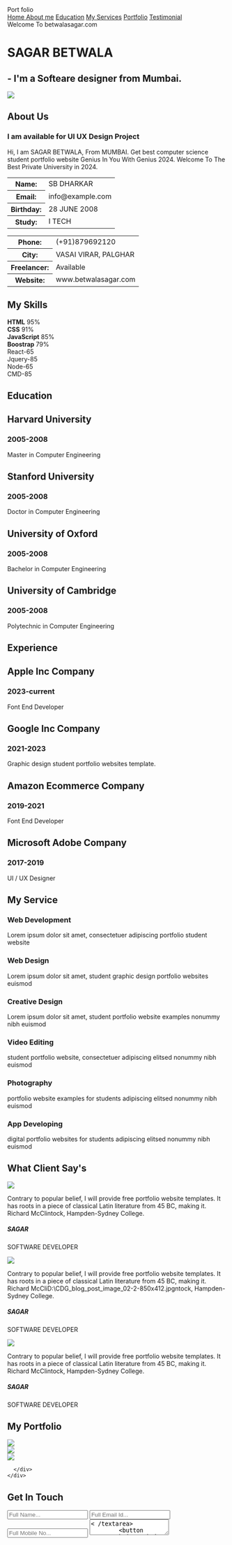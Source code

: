  <!-----META SECTION----->
<!DOCTYPE html>
<html>
<head>
<title>Student Portfolio Website Template</title>
<meta charset="utf-8">
<meta name="viewport" content="width=device-width, initial-scale=1">
<link rel="stylesheet" href="https://maxcdn.bootstrapcdn.com/font-awesome/4.7.0/css/font-awesome.min.css">
<link rel="stylesheet" href="style1.css">
<!-----MENU SECTION------>
<div class="main-panel">
  <div class="container">
    <div class="width-33 logo">Port <span class="span-col">folio</span>
    </div>
    <div class="width-66">
      <nav>
        <a href="#">
          <span class="span-col">Home</span>
        </a>
        <a href="#">About me</a>
        <a href="#">Education</a>
        <a href="#">My Services</a>
        <a href="#">Portfolio</a>
        <a href="#">Testimonial</a>
      </nav>
    </div>
  </div>
  <!------MAIN BANNERR------>
<div class="container ">
  <div class="width-50">
    <div class="banner-section">
      <span class="span-col">Welcome To betwalasagar.com</span>
      <h1>SAGAR <span class="span-col">BETWALA</span>
      </h1>
      <h2>- I'm a Softeare designer from Mumbai.</h2>
      <a href="#">
        <i class="fa fa-facebook"></i>
      </a>
      <a href="#">
        <i class="fa fa-twitter"></i>
      </a>
      <a href="#">
        <i class="fa fa-linkedin"></i>
      </a>
      <a href="#">
        <i class="fa fa-instagram"></i>
      </a>
      <a href="#">
        <i class="fa fa-github"></i>
      </a>
    </div>
  </div>
  <div class="width-50">
    <img src="C:\Users\Admin\Pictures\gif.gifC:\Users\Admin\Pictures\scen_6.gif">
  </div>
</div>
</div>
<!------ABOUT US SECTION------>
<div class="main-section bg-lightgrey">
  <div class="container">
    <div class="width-50">
      <img src="" class="about-img">
    </div>
    <div class="width-50">
      <div class="about-us">
        <h2 class="heading-text">About Us</h2>
        <h3>I am available for UI UX Design Project</h3>
        <p>Hi, I am SAGAR BETWALA, From MUMBAI. Get best computer science student portfolio website Genius In You With Genius 2024. Welcome To The Best Private University in 2024.</p>
        <div class="width-50 mt-20">
          <table cellspacing="8" cellpadding="8">
            <tr>
              <th>Name:</th>
              <td>SB DHARKAR</td>
            </tr>
            <tr>
              <th>Email:</th>
              <td> info@example.com</td>
            </tr>
            <tr>
              <th>Birthday:</th>
              <td> 28 JUNE 2008</td>
            </tr>
            <tr>
              <th>Study:</th>
              <td> I TECH</td>
            </tr>
          </table>
        </div>
        <div class="width-50 mt-20">
          <table cellspacing="8" cellpadding="8">
            <tr>
              <th>Phone:</th>
              <td>(+91)879692120</td>
            </tr>
            <tr>
              <th>City:</th>
              <td>VASAI VIRAR, PALGHAR</td>
            </tr>
            <tr>
              <th>Freelancer:</th>
              <td> Available</td>
            </tr>
            <tr>
              <th>Website:</th>
              <td> www.betwalasagar.com</td>
            </tr>
          </table>
        </div>
      </div>
    </div>
  </div>
</div>
<!------SKILL SECTION------>
<div class="main-section">
  <div class="container">
    <h2 class="heading-text">My Skills</h2>
    <div class="width-50">
      <div class="skill">
        <b>HTML</b>
        <span>95%</span>
        <div>
          <span style="width:95%"></span>
        </div>
      </div>
      <div class="skill">
        <b>CSS</b>
        <span>91%</span>
        <div>
          <span style="width:91%"></span>
        </div>
      </div>
      <div class="skill">
        <b>JavaScript</b>
        <span>85%</span>
        <div>
          <span style="width:85%"></span>
        </div>
      </div>
      <div class="skill">
        <b>Boostrap</b>
        <span>79%</span>
        <div>
          <span style="width:79%"></span>
        </div>
      </div>
    </div>
    <div class="width-50">
      <div class="width-50">
        <div role="progressbar" aria-valuenow="65" aria-valuemin="0" aria-valuemax="100" style="--value:65">React-65</div>
      </div>
      <div class="width-50">
        <div role="progressbar" aria-valuenow="85" aria-valuemin="0" aria-valuemax="100" style="--value:85">Jquery-85</div>
      </div>
      <div class="width-50">
        <div role="progressbar" aria-valuenow="65" aria-valuemin="0" aria-valuemax="100" style="--value:65">Node-65</div>
      </div>
      <div class="width-50">
        <div role="progressbar" aria-valuenow="85" aria-valuemin="0" aria-valuemax="100" style="--value:85">CMD-85</div>
      </div>
    </div>
  </div>
</div>
<!------EXPERIENCE SECTION------>
<div class="main-section bg-lightgrey">
  <div class="container">
    <div class="edu-exp">
      <h2 class="heading-text">Education</h2>
      <div class="experience-list">
        <div class="experience-content">
          <h2>Harvard University </h2>
          <h3>2005-2008</h3>
          <p>Master in Computer Engineering</p>
        </div>
      </div>
      <div class="experience-list">
        <div class="experience-content">
          <h2>Stanford University</h2>
          <h3>2005-2008</h3>
          <p>Doctor in Computer Engineering</p>
        </div>
      </div>
      <div class="experience-list">
        <div class="experience-content">
          <h2>University of Oxford</h2>
          <h3>2005-2008</h3>
          <p>Bachelor in Computer Engineering</p>
        </div>
      </div>
      <div class="experience-list">
        <div class="experience-content">
          <h2>University of Cambridge</h2>
          <h3>2005-2008</h3>
          <p>Polytechnic in Computer Engineering</p>
        </div>
      </div>
    </div>
    <div class="edu-exp">
      <h2 class="heading-text">Experience</h2>
      <div class="experience-list">
        <div class="experience-content">
          <h2>Apple Inc Company</h2>
          <h3>2023-current</h3>
          <p>Font End Developer</p>
        </div>
      </div>
      <div class="experience-list">
        <div class="experience-content">
          <h2>Google Inc Company</h2>
          <h3>2021-2023</h3>
          <p>Graphic design student portfolio websites template.</p>
        </div>
      </div>
      <div class="experience-list">
        <div class="experience-content">
          <h2>Amazon Ecommerce Company</h2>
          <h3>2019-2021</h3>
          <p>Font End Developer</p>
        </div>
      </div>
      <div class="experience-list">
        <div class="experience-content">
          <h2>Microsoft Adobe Company</h2>
          <h3>2017-2019</h3>
          <p>UI / UX Designer</p>
        </div>
      </div>
    </div>
  </div>
</div>
<!------SERVICE SECTION------>
<div class="main-section">
  <div class="container">
    <h2 class="heading-text">My Service</h2>
    <div class="width-50">
      <div class="service-list">
        <i class="fa fa-chrome"></i>
        <h3>Web Development</h3>
        <p>Lorem ipsum dolor sit amet, consectetuer adipiscing portfolio student website</p>
      </div>
    </div>
    <div class="width-50">
      <div class="service-list">
        <i class="fa fa-instagram"></i>
        <h3>Web Design</h3>
        <p>Lorem ipsum dolor sit amet, student graphic design portfolio websites euismod</p>
      </div>
    </div>
    <div class="width-50">
      <div class="service-list">
        <i class="fa fa-reddit"></i>
        <h3>Creative Design</h3>
        <p>Lorem ipsum dolor sit amet, student portfolio website examples nonummy nibh euismod</p>
      </div>
    </div>
    <div class="width-50">
      <div class="service-list">
        <i class="fa fa-video-camera"></i>
        <h3>Video Editing</h3>
        <p>student portfolio website, consectetuer adipiscing elitsed nonummy nibh euismod</p>
      </div>
    </div>
    <div class="width-50">
      <div class="service-list">
        <i class="fa fa-camera"></i>
        <h3>Photography</h3>
        <p>portfolio website examples for students adipiscing elitsed nonummy nibh euismod</p>
      </div>
    </div>
    <div class="width-50">
      <div class="service-list">
        <i class="fa fa-apple"></i>
        <h3>App Developing</h3>
        <p>digital portfolio websites for students adipiscing elitsed nonummy nibh euismod</p>
      </div>
    </div>
  </div>
</div>
<!------TESTIMONIAL SECTION------>
<div class="main-section bg-lightgrey">
  <div class="container">
    <h2 class="heading-text">What Client Say's </h2>
    <div class="testimonial">
      <div class="testimonial-content">
        <div class="testimonial-img">
          <img src="C:\Users\Admin\Pictures\Business.gif">
        </div>
        <i class="fa fa-quote-left"></i>
        <p> Contrary to popular belief, I will provide free portfolio website templates. It has roots in a piece of classical Latin literature from 45 BC, making it. Richard McClintock, Hampden-Sydney College.</p>
        <div class="testimonial-name">
          <h5>SAGAR</h5>
          <p>SOFTWARE DEVELOPER</p>
        </div>
      </div>
    </div>
    <div class="testimonial">
      <div class="testimonial-content">
        <div class="testimonial-img">
          <img src="C:\Users\Admin\Pictures\Business.gif">
        </div>
        <i class="fa fa-quote-left"></i>
        <p> Contrary to popular belief, I will provide free portfolio website templates. It has roots in a piece of classical Latin literature from 45 BC, making it. Richard McCliD:\CDG_blog_post_image_02-2-850x412.jpgntock, Hampden-Sydney College.</p>
        <div class="testimonial-name">
          <h5>SAGAR</h5>
          <p>SOFTWARE DEVELOPER</p>
        </div>
      </div>
    </div>
    <div class="testimonial">
      <div class="testimonial-content">
        <div class="testimonial-img">
          <img src="C:\Users\Admin\Pictures\Business.gif">
        </div>
        <i class="fa fa-quote-left"></i>
        <p> Contrary to popular belief, I will provide free portfolio website templates. It has roots in a piece of classical Latin literature from 45 BC, making it. Richard McClintock, Hampden-Sydney College.</p>
        <div class="testimonial-name">
          <h5>SAGAR</h5>
          <p>SOFTWARE DEVELOPER</p>
        </div>
      </div>
    </div>
  </div>
</div>
<!------PORTFOLIO SECTION------>
<div class="main-section">
  <div class="container">
    <h2 class="heading-text">My Portfolio</h2>
    <div class="gallery">
      <div class="width-33">
        <img src="C:\Users\Admin\Pictures\scen_6.gif">
      </div>
      <div class="width-33">
        <img src="C:\Users\Admin\Pictures\scen_6.gif">
      </div>
      <div class="width-33">
        <img src="C:\Users\Admin\Pictures\scen_6.gif">
      </div>
 
      </div>
    </div>
  </div>
</div>
<!-------------CONTACT US SECTION----------------------->
<div class="main-section contact bg-lightgrey">
  <div class="container">
    <h2 class="heading-text">Get In Touch</h2>
    <div class="width-100">
      <form>
        <input type="text" placeholder="Full Name...">
        <input type="text" placeholder="Full Email Id...">
        <input type="text" placeholder="Full Mobile No...">
        <textarea placeholder="Enter Address...">< /textarea>
        <button type="submit">Submit< /button>
      </form>
    </div>
    <div class="width-33">
      <h3>
        <i class="fa fa-map-marker">< /i>
      </h3>
      <h4>Address</h4>
      <p>186, 3rd floor, near Hotel Galaxy Star, Near Sargam Cinema, Zone-II,M P Nagar</p>
    </div>
    <div class="width-33">
      <h3>
        <i class="fa fa-phone">< /i>
      </h3>
      <h4>Phone</h4>
      <p>+91 99 26 661 418</p>
    </div>
    <div class="width-33">
      <h3>
        <i class="fa fa-envelope-o">< /i>
      </h3>
      <h4>Email</h4>
      <p>support@sagar.com</p>
    </div>
  </div>
</div>
<!------FOOTER SECTION------>
<div class="footer">
  <div class="container">
    <div class="footer-sect social-icon width-50">
      <a href="#">
        <i class="fa fa-facebook"></i>
      </a>
      <a href="#">
        <i class="fa fa-twitter"></i>
      </a>
      <a href="#">
        <i class="fa fa-linkedin"></i>
      </a>
      <a href="#">
        <i class="fa fa-instagram"></i>
      </a>
    </div>
    <div class="footer-sect mt-20 width-50">CopyRight © 2023 Sagar.com Website Template. All Rights Reserved</div>
  </div>
</div>

</head>
<body>
